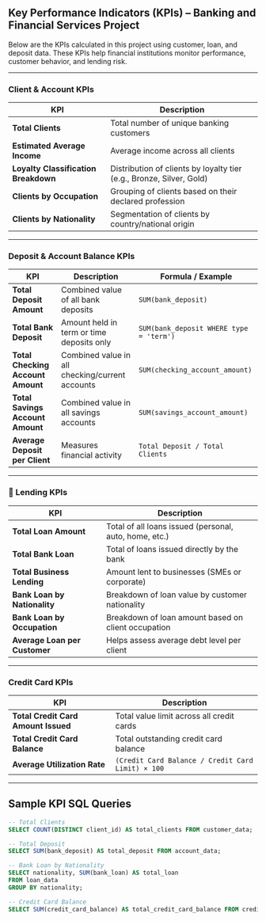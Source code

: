 ## Key Performance Indicators (KPIs) – Banking and Financial Services Project

Below are the KPIs calculated in this project using customer, loan, and deposit data. These KPIs help financial institutions monitor performance, customer behavior, and lending risk.

---

### Client & Account KPIs
| KPI | Description |
|-----|-------------|
| **Total Clients** | Total number of unique banking customers |
| **Estimated Average Income** | Average income across all clients |
| **Loyalty Classification Breakdown** | Distribution of clients by loyalty tier (e.g., Bronze, Silver, Gold) |
| **Clients by Occupation** | Grouping of clients based on their declared profession |
| **Clients by Nationality** | Segmentation of clients by country/national origin |

---

### Deposit & Account Balance KPIs
| KPI | Description | Formula / Example |
|-----|-------------|------------------|
| **Total Deposit Amount** | Combined value of all bank deposits | `SUM(bank_deposit)` |
| **Total Bank Deposit** | Amount held in term or time deposits only | `SUM(bank_deposit WHERE type = 'term')` |
| **Total Checking Account Amount** | Combined value in all checking/current accounts | `SUM(checking_account_amount)` |
| **Total Savings Account Amount** | Combined value in all savings accounts | `SUM(savings_account_amount)` |
| **Average Deposit per Client** | Measures financial activity | `Total Deposit / Total Clients` |

---

### 🏦 Lending KPIs
| KPI | Description |
|-----|-------------|
| **Total Loan Amount** | Total of all loans issued (personal, auto, home, etc.) |
| **Total Bank Loan** | Total of loans issued directly by the bank |
| **Total Business Lending** | Amount lent to businesses (SMEs or corporate) |
| **Bank Loan by Nationality** | Breakdown of loan value by customer nationality |
| **Bank Loan by Occupation** | Breakdown of loan amount based on client occupation |
| **Average Loan per Customer** | Helps assess average debt level per client |

---

### Credit Card KPIs
| KPI | Description |
|-----|-------------|
| **Total Credit Card Amount Issued** | Total value limit across all credit cards |
| **Total Credit Card Balance** | Total outstanding credit card balance |
| **Average Utilization Rate** | `(Credit Card Balance / Credit Card Limit) × 100` |

---

## Sample KPI SQL Queries

```sql
-- Total Clients
SELECT COUNT(DISTINCT client_id) AS total_clients FROM customer_data;

-- Total Deposit
SELECT SUM(bank_deposit) AS total_deposit FROM account_data;

-- Bank Loan by Nationality
SELECT nationality, SUM(bank_loan) AS total_loan
FROM loan_data
GROUP BY nationality;

-- Credit Card Balance
SELECT SUM(credit_card_balance) AS total_credit_card_balance FROM credit_data;
